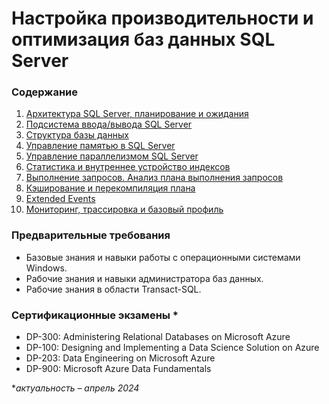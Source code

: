 # Настройка производительности и оптимизация баз данных SQL Server

### Содержание

1. [Архитектура SQL Server, планирование и ожидания](https://github.com/LSIND/Tuning-SqlServer-Databases/tree/master/mod01)
2. [Подсистема ввода/вывода SQL Server](https://github.com/LSIND/Tuning-SqlServer-Databases/tree/master/mod02)
3. [Структура базы данных](https://github.com/LSIND/Tuning-SqlServer-Databases/tree/master/mod03)
4. [Управление памятью в SQL Server](https://github.com/LSIND/Tuning-SqlServer-Databases/tree/master/mod04)
5. [Управление параллелизмом SQL Server](https://github.com/LSIND/Tuning-SqlServer-Databases/tree/master/mod05)
6. [Статистика и внутреннее устройство индексов](https://github.com/LSIND/Tuning-SqlServer-Databases/tree/master/mod06)
7. [Выполнение запросов. Анализ плана выполнения запросов](https://github.com/LSIND/Tuning-SqlServer-Databases/tree/master/mod07)
8. [Кэширование и перекомпиляция плана](https://github.com/LSIND/Tuning-SqlServer-Databases/tree/master/mod08)
9. [Extended Events](https://github.com/LSIND/Tuning-SqlServer-Databases/tree/master/mod09)
10. [Мониторинг, трассировка и базовый профиль](https://github.com/LSIND/Tuning-SqlServer-Databases/tree/master/mod10)

### Предварительные требования
- Базовые знания и навыки работы с операционными системами Windows.
- Рабочие знания и навыки администратора баз данных.
- Рабочие знания в области Transact-SQL.

### Сертификационные экзамены *
- DP-300: Administering Relational Databases on Microsoft Azure
- DP-100: Designing and Implementing a Data Science Solution on Azure
- DP-203: Data Engineering on Microsoft Azure
- DP-900: Microsoft Azure Data Fundamentals

**актуальность – апрель 2024*
